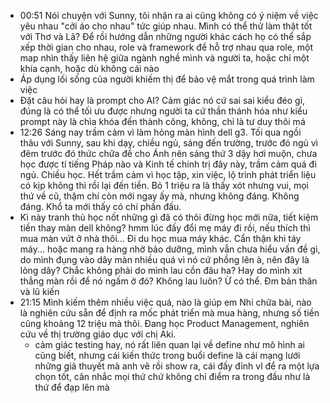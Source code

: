 - 00:51 Nói chuyện với Sunny, tôi nhận ra ai cũng không có ý niệm về việc yêu nhau "cởi áo cho nhau" tức giúp nhau. Mình có thể thử làm thật tốt với Thơ và Lã? Để rồi hướng dẫn những người khác cách họ có thể sắp xếp thời gian cho nhau, role và framework để hỗ trợ nhau qua role, một map nhìn thấy liên hệ giữa ngành nghề mình và người ta, hoặc chỉ một khía cạnh, hoặc dù không cái nào
- Áp dụng lối sống của người khiếm thị để bảo vệ mắt trong quá trình làm việc
- Đặt câu hỏi hay là prompt cho AI? Cảm giác nó cứ sai sai kiểu đéo gì, đúng là có thể tối ưu được nhưng người ta cứ thần thánh hóa như kiểu prompt này là chìa khóa đến thành công, không, chỉ là tư duy thôi má
- 12:26 Sáng nay trầm cảm vì làm hỏng màn hình dell g3. Tối qua ngồi thâu với Sunny, sau khi dạy, chiều ngủ, sáng đến trường, trước đó ngủ vì đêm trước đó thức chữa đề cho Ánh nên sáng thứ 3 dậy hơi muộn, chưa học được tí tiếng Pháp nào và Kinh tế chính trị đây này, trầm cảm quá đi ngủ. Chiều học. Hết trầm cảm vì học tập, xin việc, lộ trình phát triển liệu có kịp không thì rồi lại đến tiền. Bỏ 1 triệu ra là thấy xót nhưng vui, mọi thứ về cũ, thậm chí còn mới ngay ấy mà, nhưng không đáng. Không đáng. Khổ ta mới thấy có chí phấn đấu.
- Kì này tranh thủ học nốt những gì đã có thôi đừng học mới nữa, tiết kiệm tiền thay màn dell không? hmm lúc đấy đổi mẹ máy đi rồi, nếu thích thì mua màn vứt ở nhà thôi... Đi du học mua máy khác. Cẩn thận khi táy máy... hoặc mang ra hàng nhờ bảo dưỡng, mình vẫn chưa hiểu vấn đề gì, do mình đụng vào dây màn nhiều quá vì nó cứ phồng lên à, nên đây là lỏng dây? Chắc không phải do mình lau cồn đâu ha? Hay do mình xit thẳng màn rồi để nó ngấm ở đó? Không lau luôn? Ừ có thể. Đm bản thân và lũ kiến
- 21:15 Mình kiếm thêm nhiều việc quá, nào là giúp em Nhi chữa bài, nào là nghiên cứu sẵn để định ra mốc phát triển mà mua hàng, nhưng số tiền cũng khoảng 12 triệu mà thôi. Đang học Product Management, nghiên cứu về thị trường giáo dục với chị Aki.
	- cảm giác testing hay, nó rất liên quan lại về define như mô hình ai cũng biết, nhưng cái kiến thức trong buổi define là cái mạng lưới những giả thuyết mà anh vẽ rồi show ra, cái đấy đỉnh vl để ra một lựa chọn tốt, cân nhắc mọi thứ chứ không chỉ điểm ra trong đầu như là thứ để đạp lên mà